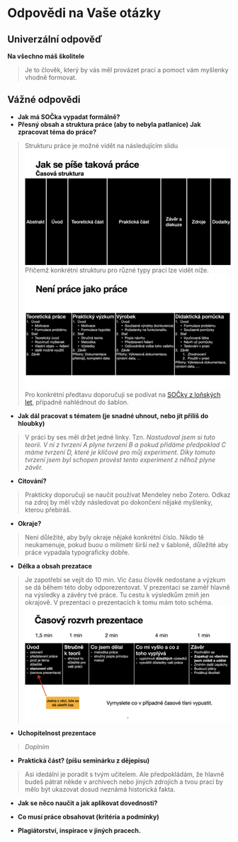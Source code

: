 # Odpovědi na Vaše otázky

## Univerzální odpověď

__Na všechno máš školitele__

> Je to člověk, který by vás měl provázet prací a pomoct vám myšlenky vhodně formovat.

## Vážné odpovědi

- __Jak má SOČka vypadat formálně?__
- __Přesný obsah a struktura práce (aby to nebyla patlanice)__
__Jak zpracovat téma do práce?__

> Strukturu práce je možné vidět na následujícím slidu 
> ![struktura](struktura.png)
> Přičemž konkrétní strukturu pro různé typy prací lze vidět níže.
> ![podle typu](struktura_podle_typu_prace.png)
> Pro konkrétní předtavu doporučuji se podívat na [SOČky z loňských let](https://www.soc.cz/archiv-minulych-rocniku/), případně nahlédnout do šablon.

- __Jak dál pracovat s tématem (je snadné uhnout, nebo jít příliš do hloubky)__

> V práci by ses měl držet jedné linky. Tzn. _Nastudoval jsem si tuto teorii. V ní z tvrzení A plyne tvrzení B a pokud přidáme předpoklad C máme tvrzení D, které je klíčové pro můj experiment. Díky tomuto tvrzení jsem byl schopen provést tento experiment z něhož plyne závěr._

- __Citování?__
> Prakticky doporučuji se naučit používat Mendeley nebo Zotero. Odkaz na zdroj by měl vždy následovat po dokončení nějaké myšlenky, kterou přebíráš.

- __Okraje?__
> Není důležité, aby byly okraje nějaké konkrétní číslo. Nikdo tě neukamenuje, pokud buou o milimetr širší než v šabloně, důležité aby práce vypadala typograficky dobře.

- __Délka a obsah prezatace__

> Je zapotřebí se vejít do 10 min. Víc času člověk nedostane a výzkum se dá během této doby odporezentovat. V prezentaci se zaměř hlavně na výsledky a závěry tvé práce. Tu cestu k výsledkům zmiň jen okrajově. V prezentaci o prezentacích k tomu mám toto schéma.
> ![shcema prezentace](strktura_prez.png)

- __Uchopitelnost prezentace__

> _Doplním_

- __Praktická část? (píšu seminárku z dějepisu)__

> Asi idedální je poradit s tvým učitelem. Ale předpokládám, že hlavně budeš pátrat někde v archivech nebo jiných zdrojích a tvou prací by mělo být ukazovat dosud neznámá historická fakta.

- __Jak se něco naučit a jak aplikovat dovednosti?__

- __Co musí práce obsahovat (kritéria a podmínky)__
- __Plagiátorství, inspirace v jiných pracech.__